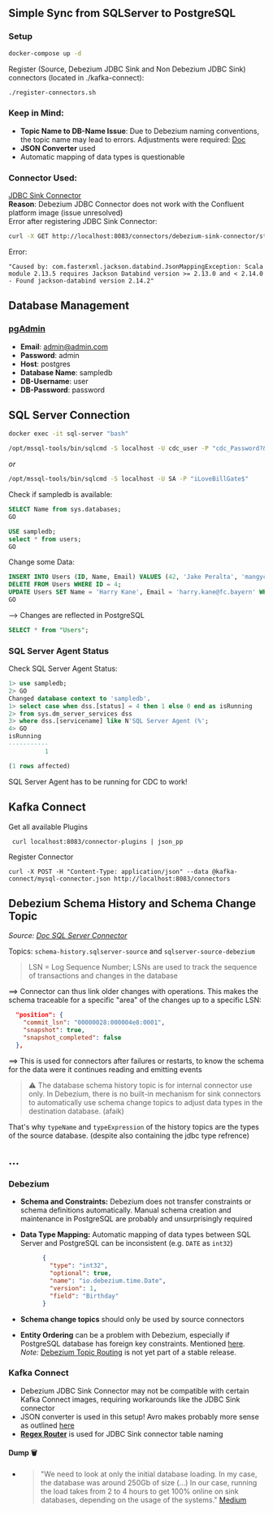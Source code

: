 ## Simple Sync from SQLServer to PostgreSQL

### Setup
```bash
docker-compose up -d
```
Register (Source, Debezium JDBC Sink and Non Debezium JDBC Sink) connectors (located in ./kafka-connect):
```bash
./register-connectors.sh
```

### Keep in Mind:
- **Topic Name to DB-Name Issue**: Due to Debezium naming conventions, the topic name may lead to errors. Adjustments were required: [Doc](https://docs.confluent.io/kafka-connectors/jdbc/current/sink-connector/sink_config_options.html#data-mapping)
- **JSON Converter** used
- Automatic mapping of data types is questionable

### Connector Used:
[JDBC Sink Connector](https://docs.confluent.io/kafka-connectors/jdbc/current/sink-connector/overview.html#jdbc-sink-connector-for-cp)  
**Reason**: Debezium JDBC Connector does not work with the Confluent platform image (issue unresolved)  
Error after registering JDBC Sink Connector:
```bash
curl -X GET http://localhost:8083/connectors/debezium-sink-connector/status
```
Error:  
```plaintext
"Caused by: com.fasterxml.jackson.databind.JsonMappingException: Scala module 2.13.5 requires Jackson Databind version >= 2.13.0 and < 2.14.0 - Found jackson-databind version 2.14.2"
```

## Database Management

### [pgAdmin](http://localhost:8082)
- **Email**: admin@admin.com
- **Password**: admin
- **Host**: postgres
- **Database Name**: sampledb
- **DB-Username**: user
- **DB-Password**: password

## SQL Server Connection

```bash
docker exec -it sql-server "bash"
```

```bash
/opt/mssql-tools/bin/sqlcmd -S localhost -U cdc_user -P "cdc_Password?&"
```
*or*
```bash
/opt/mssql-tools/bin/sqlcmd -S localhost -U SA -P "iLoveBillGate$"
```
Check if sampledb is available:
```sql
SELECT Name from sys.databases;
GO
```

```sql
USE sampledb;
select * from users;
GO
```
Change some Data:
```sql
INSERT INTO Users (ID, Name, Email) VALUES (42, 'Jake Peralta', 'mangycarl@nypd.com');
DELETE FROM Users WHERE ID = 4;
UPDATE Users SET Name = 'Harry Kane', Email = 'harry.kane@fc.bayern' WHERE ID = 1;
GO
```
--> Changes are reflected in PostgreSQL
```sql
SELECT * from "Users";
```

### SQL Server Agent Status 

Check SQL Server Agent Status:
```sql
1> use sampledb;
2> GO
Changed database context to 'sampledb'.
1> select case when dss.[status] = 4 then 1 else 0 end as isRunning
2> from sys.dm_server_services dss
3> where dss.[servicename] like N'SQL Server Agent (%';
4> GO
isRunning  
-----------
          1

(1 rows affected)
```
SQL Server Agent has to be running for CDC to work!

## Kafka Connect
Get all available Plugins
```
 curl localhost:8083/connector-plugins | json_pp
```
Register Connector
```
curl -X POST -H "Content-Type: application/json" --data @kafka-connect/mysql-connector.json http://localhost:8083/connectors
```

## Debezium Schema History and Schema Change Topic
_Source: [Doc SQL Server Connector](https://debezium.io/documentation/reference/stable/connectors/sqlserver.html#sqlserver-schema-history-topic)_

Topics: `schema-history.sqlserver-source` and `sqlserver-source-debezium`

> LSN = Log Sequence Number; LSNs are used to track the sequence of transactions and changes in the database  

==> Connector can thus link older changes with operations. This makes the schema traceable for a specific "area" of the changes up to a specific LSN:
```json
  "position": {
    "commit_lsn": "00000028:000004e8:0001",
    "snapshot": true,
    "snapshot_completed": false
  },
```
==> This is used for connectors after failures or restarts, to know the schema for the data were it continues reading and emitting events
> ⚠️ The database schema history topic is for internal connector use only.
> In Debezium, there is no built-in mechanism for sink connectors to automatically use schema change topics to adjust data types in the destination database. (afaik)

That's why `typeName` and `typeExpression` of the history topics are the types of the source database. (despite also containing the jdbc type refrence)

## ...

### Debezium
- **Schema and Constraints:** Debezium does not transfer constraints or schema definitions automatically. Manual schema creation and maintenance in PostgreSQL are probably and unsurprisingly required

- **Data Type Mapping:** Automatic mapping of data types between SQL Server and PostgreSQL can be inconsistent (e.g. `DATE` as `int32`)

    ```json
          {
            "type": "int32",
            "optional": true,
            "name": "io.debezium.time.Date",
            "version": 1,
            "field": "Birthday"
          }
    ```

- **Schema change topics** should only be used by source connectors

- **Entity Ordering** can be a problem with Debezium, especially if PostgreSQL database has foreign key constraints. Mentioned [here](https://stackoverflow.com/questions/63457232/debezium-initial-data-snapshot-and-related-entities-order). _Note:_ [Debezium Topic Routing](https://debezium.io/documentation/reference/transformations/topic-routing.html) is not yet part of a stable release.

### Kafka Connect
- Debezium JDBC Sink Connector may not be compatible with certain Kafka Connect images, requiring workarounds like the JDBC Sink connector
- JSON converter is used in this setup! Avro makes probably more sense as outlined [here](https://debezium.io/blog/2016/09/19/Serializing-Debezium-events-with-Avro/)
- **[Regex Router](https://docs.confluent.io/platform/current/connect/transforms/regexrouter.html)** is used for JDBC Sink connector table naming


#### Dump 🗑️
-  >"We need to look at only the initial database loading. In my case, the database was around 250Gb of size (...) In our case, running the load takes from 2 to 4 hours to get 100% online on sink databases, depending on the usage of the systems."
[Medium](https://william-prigol-lopes.medium.com/how-i-solved-real-time-sync-between-sql-server-and-postgresql-with-apache-kafka-3ce6b0b75c)